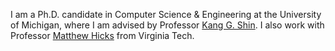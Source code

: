 I am a Ph.D. candidate in Computer Science & Engineering at the University of Michigan, where I am advised by Professor <a href="http://web.eecs.umich.edu/~kgshin/">Kang G. Shin</a>. I also work with Professor <a href="http://www.impedimenttoprogress.com/">Matthew Hicks</a> from Virginia Tech.
